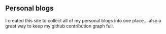 ## Personal blogs

I created this site to collect all of my personal blogs into one place... also a great way to keep my github contribution graph full.